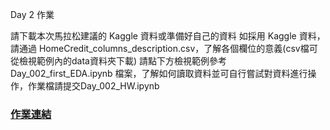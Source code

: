 
Day 2 作業  

請下載本次馬拉松建議的 Kaggle 資料或準備好自己的資料
如採用 Kaggle 資料，請通過 HomeCredit_columns_description.csv，了解各個欄位的意義(csv檔可從檢視範例內的data資料夾下載)
請點下方檢視範例參考 Day_002_first_EDA.ipynb 檔案，了解如何讀取資料並可自行嘗試對資料進行操作，作業檔請提交Day_002_HW.ipynb


### [作業連結](https://github.com/zizhu13791/2nd-ML100Days/blob/master/homework/Day_002_HW.ipynb)
